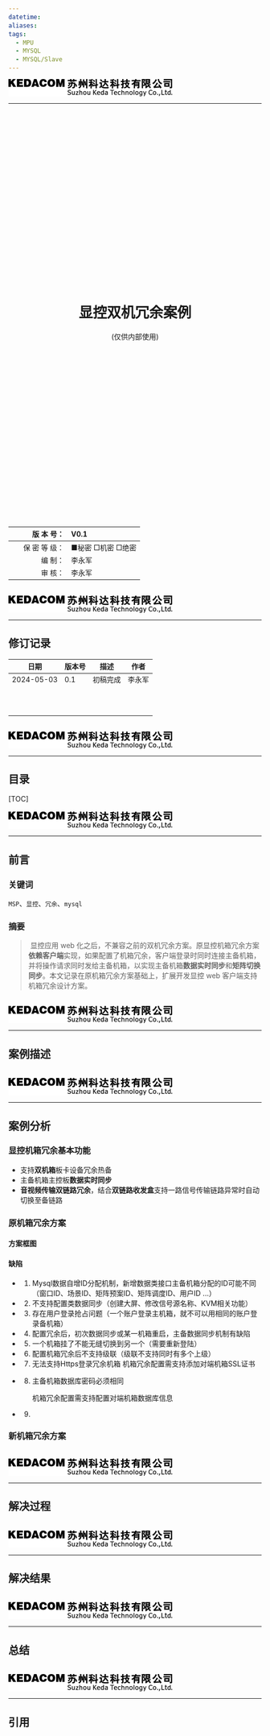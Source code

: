 ```yaml
---
datetime: 
aliases: 
tags:
  - MPU
  - MYSQL
  - MYSQL/Slave
---
```


<img src="./resource_images/kedacom_logo.png" alt="kedacom" style="zoom:100%;margin-right:auto; margin-left:0; display:block;" />

***
<br><br><br><br><br><br><br><br><br><br><br><br><br><br><br><br><br><br><br><br>

<h1 align = "center" > 显控双机冗余案例 </h1>
<center> (仅供内部使用) </center>

<br><br><br><br><br><br><br><br><br><br><br><br><br><br><br><br><br><br><br><br>

|                                    版  本  号： | V0.1                |
| ---------------------------------------------: | :------------------ |
| &nbsp;&nbsp;&nbsp;&nbsp;&nbsp;&nbsp;保 密 等 级： | ■秘密  □机密  □绝密 |
|                                           编 制： | 李永军             |
|                                           审 核： | 李永军             |

<div STYLE="page-break-after: always;"></div>
<br>
<img src="./resource_images/kedacom_logo.png" alt="kedacom" style="zoom:100%;margin-right:auto; margin-left:0; display:block;" />

***
<h2 align = "left" > 修订记录 </h2>

| 日期       | 版本号 | 描述     | 作者   |
| ---------- | ------ | -------- | ------ |
| 2024-05-03 | 0.1    | 初稿完成 | 李永军 |
|            |        |          |        |
|            |        |          |        |
|            |        |          |        |
|            |        |          |        |
|            |        |          |        |
|            |        |          |        |
|            |        |          |        |
|            |        |          |        |
|            |        |          |        |
|            |        |          |        |
|            |        |          |        |



<div STYLE="page-break-after: always;"></div>
<br>
<img src="./resource_images/kedacom_logo.png" alt="kedacom" style="zoom:100%;margin-right:auto; margin-left:0; display:block;" />

***
<h2 align = "left" > 目录 </h2>
[TOC]



<div STYLE="page-break-after: always;"></div>
<br>
<img src="./resource_images/kedacom_logo.png" alt="kedacom" style="zoom:100%;margin-right:auto; margin-left:0; display:block;" />

***
## 前言

### 关键词
`MSP`、`显控`、`冗余`、`mysql`

### 摘要
>   ​    显控应用 web 化之后，不兼容之前的双机冗余方案。原显控机箱冗余方案**依赖客户端**实现，如果配置了机箱冗余，客户端登录时同时连接主备机箱，并将操作请求同时发给主备机箱，以实现主备机箱**数据实时同步**和**矩阵切换同步**。
>   ​    本文记录在原机箱冗余方案基础上，扩展开发显控 web 客户端支持机箱冗余设计方案。  





<div STYLE="page-break-after: always;"></div>
<br>
<img src="./resource_images/kedacom_logo.png" alt="kedacom" style="zoom:100%;margin-right:auto; margin-left:0; display:block;" />

***
## 案例描述










<div STYLE="page-break-after: always;"></div>
<br>
<img src="./resource_images/kedacom_logo.png" alt="kedacom" style="zoom:100%;margin-right:auto; margin-left:0; display:block;" />

***
## 案例分析

### 显控机箱冗余基本功能

- 支持**双机箱**板卡设备冗余热备
- 主备机箱主控板**数据实时同步**
- **音视频传输双链路冗余**，结合**双链路收发盒**支持一路信号传输链路异常时自动切换至备链路

### 原机箱冗余方案
#### 方案框图

#### 缺陷
- 1. Mysql数据自增ID分配机制，新增数据类接口主备机箱分配的ID可能不同（窗口ID、场景ID、矩阵预案ID、矩阵调度ID、用户ID ...）

- 2. 不支持配置类数据同步（创建大屏、修改信号源名称、KVM相关功能）

- 3. 存在用户登录抢占问题（一个账户登录主机箱，就不可以用相同的账户登录备机箱）

- 4. 配置冗余后，初次数据同步或某一机箱重启，主备数据同步机制有缺陷

- 5. 一个机箱挂了不能无缝切换到另一个（需要重新登陆）

- 6. 配置机箱冗余后不支持级联（级联不支持同时有多个上级）

- 7. 无法支持Https登录冗余机箱
   机箱冗余配置需支持添加对端机箱SSL证书
  
- 8. 主备机箱数据库密码必须相同

      机箱冗余配置需支持配置对端机箱数据库信息

- 9. 


### 新机箱冗余方案








<div STYLE="page-break-after: always;"></div>
<br>
<img src="./resource_images/kedacom_logo.png" alt="kedacom" style="zoom:100%;margin-right:auto; margin-left:0; display:block;" />

***
## 解决过程










<div STYLE="page-break-after: always;"></div>
<br>
<img src="./resource_images/kedacom_logo.png" alt="kedacom" style="zoom:100%;margin-right:auto; margin-left:0; display:block;" />

***
## 解决结果










<div STYLE="page-break-after: always;"></div>
<br>
<img src="./resource_images/kedacom_logo.png" alt="kedacom" style="zoom:100%;margin-right:auto; margin-left:0; display:block;" />

***
## 总结











<div STYLE="page-break-after: always;"></div>
<br>
<img src="./resource_images/kedacom_logo.png" alt="kedacom" style="zoom:100%;margin-right:auto; margin-left:0; display:block;" />

***
## 引用
